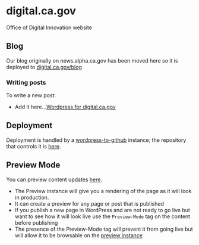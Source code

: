 # digital.ca.gov
Office of Digital Innovation website


## Blog

Our blog originally on news.alpha.ca.gov has been moved here so it is deployed to [digital.ca.gov/blog](https://digital.ca.gov/blog/)

### Writing posts

To write a new post:

- Add it here...[Wordpress for digital.ca.gov](https://live-digital-ca-gov.pantheonsite.io/.pantheonsite.io/wp-admin/edit.php)

## Deployment

Deployment is handled by a [wordpress-to-github](https://www.npmjs.com/package/@cagov/wordpress-to-github) instance; the repository that controls it is [here](https://github.com/cagov/services-wordpress-to-github-digital-ca-gov).

## Preview Mode

You can preview content updates [here](https://fa-go-wp-prev-01.azurewebsites.net/).

- The Preview instance will give you a rendering of the page as it will look in production.
- It can create a preview for any page or post that is published
- If you publish a new page in WordPress and are not ready to go live but want to see how it will look live use the ```Preview-Mode``` tag on the content before publishing
- The presence of the Preview-Mode tag will prevent it from going live but will allow it to be browsable on the [preview instance](https://fa-go-wp-prev-01.azurewebsites.net/)
